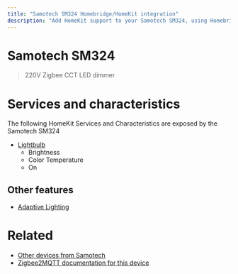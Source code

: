```yaml
---
title: "Samotech SM324 Homebridge/HomeKit integration"
description: "Add HomeKit support to your Samotech SM324, using Homebridge, Zigbee2MQTT and homebridge-z2m."
---
```

<!---
This file has been GENERATED using src/docgen/docgen.ts
DO NOT EDIT THIS FILE MANUALLY!
-->
# Samotech SM324
> 220V Zigbee CCT LED dimmer


# Services and characteristics
The following HomeKit Services and Characteristics are exposed by
the Samotech SM324

* [Lightbulb](../../light.md)
  * Brightness
  * Color Temperature
  * On

## Other features
* [Adaptive Lighting](../../light.md)

# Related
* [Other devices from Samotech](../index.md#samotech)
* [Zigbee2MQTT documentation for this device](https://www.zigbee2mqtt.io/devices/SM324.html)